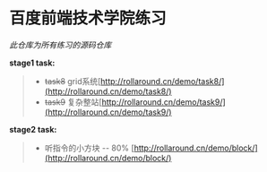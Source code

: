 # 百度前端技术学院练习
  *此仓库为所有练习的源码仓库*


  **stage1 task:**
  >*   ~~task8~~ grid系统[http://rollaround.cn/demo/task8/](http://rollaround.cn/demo/task8/)
  >*   ~~task9~~ 复杂整站[http://rollaround.cn/demo/task9/](http://rollaround.cn/demo/task9/)

  **stage2 task:**
  >*   听指令的小方块 -- 80% [http://rollaround.cn/demo/block/](http://rollaround.cn/demo/block/)
